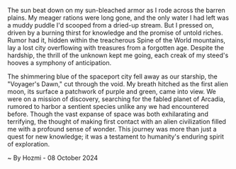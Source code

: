 
The sun beat down on my sun-bleached armor as I rode across the barren plains. My meager rations were long gone, and the only water I had left was a muddy puddle I'd scooped from a dried-up stream. But I pressed on, driven by a burning thirst for knowledge and the promise of untold riches. Rumor had it, hidden within the treacherous Spine of the World mountains, lay a lost city overflowing with treasures from a forgotten age. Despite the hardship, the thrill of the unknown kept me going, each creak of my steed's hooves a symphony of anticipation.

The shimmering blue of the spaceport city fell away as our starship, the "Voyager's Dawn," cut through the void. My breath hitched as the first alien moon, its surface a patchwork of purple and green, came into view. We were on a mission of discovery, searching for the fabled planet of Arcadia, rumored to harbor a sentient species unlike any we had encountered before. Though the vast expanse of space was both exhilarating and terrifying, the thought of making first contact with an alien civilization filled me with a profound sense of wonder. This journey was more than just a quest for new knowledge; it was a testament to humanity's enduring spirit of exploration. 

~ By Hozmi - 08 October 2024
